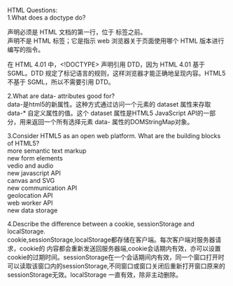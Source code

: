 HTML Questions:</br>
1.What does a doctype do?</br>
<!DOCTYPE> 声明必须是 HTML 文档的第一行，位于 <html> 标签之前。</br>
<!DOCTYPE> 声明不是 HTML 标签；它是指示 web 浏览器关于页面使用哪个 HTML 版本进行编写的指令。</br>
在 HTML 4.01 中，<!DOCTYPE> 声明引用 DTD，因为 HTML 4.01 基于 SGML。DTD 规定了标记语言的规则，这样浏览器才能正确地呈现内容。HTML5 不基于 SGML，所以不需要引用 DTD。</br>
  
2.What are data- attributes good for?</br>
data-是html5的新属性。这种方式通过访问一个元素的 dataset 属性来存取 data-* 自定义属性的值。这个 dataset 属性是HTML5 JavaScript API的一部分，用来返回一个所有选择元素 data- 属性的DOMStringMap对象。</br>

3.Consider HTML5 as an open web platform. What are the building blocks of HTML5?</br>
more semantic text markup</br>
new form elements</br>
vedio and audio</br>
new javascript API</br>
canvas and SVG</br>
new communication API</br>
geolocation API</br>
web worker API</br>
new data storage</br>

4.Describe the difference between a cookie, sessionStorage and localStorage.</br>
cookie,sessionStorage,localStorage都存储在客户端。每次客户端对服务器请求，cookie的
内容都会重新发送回服务器端,cookie会话期内有效，亦可以设置cookie的过期时间。sessionStorage在一个会话期间内有效，同一个窗口打开时可以读取该窗口内的sessionStorage,不同窗口或窗口关闭后重新打开窗口原来的sessionStorage无效。localStorage 一直有效，除非主动删除。
